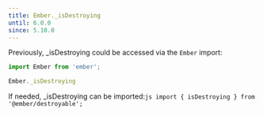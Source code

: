 ```yaml
---
title: Ember._isDestroying
until: 6.0.0
since: 5.10.0
---
```



Previously, _isDestroying could be accessed via the `Ember` import:
```js
import Ember from 'ember';

Ember._isDestroying
```

 If needed, _isDestroying can be imported:```js
import { isDestroying } from '@ember/destroyable';```
